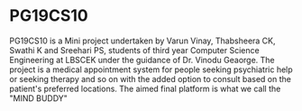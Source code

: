 # PG19CS10

PG19CS10 is a Mini project undertaken by Varun Vinay, Thabsheera CK, Swathi K and Sreehari PS, students of third year Computer Science Engineering at LBSCEK under the guidance of Dr. Vinodu Geaorge. The project is a medical appointment system for people seeking psychiatric help or seeking therapy and so on with the added option to consult based on the patient's preferred locations. The aimed final platform is what we call the "MIND BUDDY"
